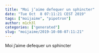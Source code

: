 ```yaml
---
title: "Moi j’aime defequer un sphincter"
date: "Tue Oct  8 07:11:21 CEST 2019"
tags: ["moijaime", "pipotron"]
author: m1ch3l
categories: ["generated"]
slug: "moijaime/2019-10-08-07:11:21"
---
```


Moi j’aime defequer un sphincter
